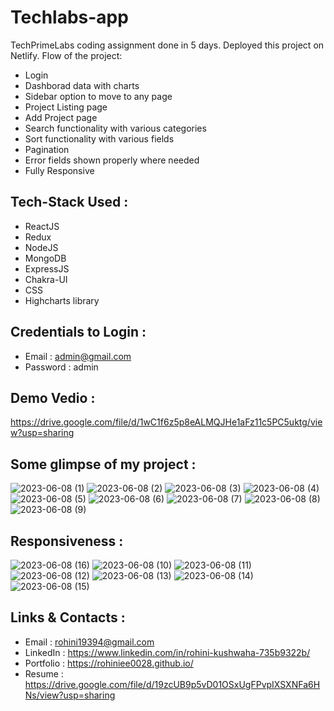# Techlabs-app
TechPrimeLabs coding assignment done in 5 days. Deployed this project on Netlify. Flow of the project:
- Login
- Dashborad data with charts
- Sidebar option to move to any page
- Project Listing page
- Add Project page
- Search functionality with various categories
- Sort functionality with various fields
- Pagination
- Error fields shown properly where needed
- Fully Responsive

## Tech-Stack Used : 
- ReactJS
- Redux
- NodeJS
- MongoDB
- ExpressJS
- Chakra-UI
- CSS
- Highcharts library

## Credentials to Login : 
- Email : admin@gmail.com
- Password : admin

## Demo Vedio : 
  https://drive.google.com/file/d/1wC1f6z5p8eALMQJHe1aFz11c5PC5uktg/view?usp=sharing

## Some glimpse of my project : 
![2023-06-08 (1)](https://github.com/rohiniee0028/techlabs-app/assets/101567508/ec279e03-c08d-4bf9-b5ab-694dc9ca5615)
![2023-06-08 (2)](https://github.com/rohiniee0028/techlabs-app/assets/101567508/d257d7cd-eb9d-42aa-9326-215c3fbe4fcf)
![2023-06-08 (3)](https://github.com/rohiniee0028/techlabs-app/assets/101567508/c6631ac2-6622-4ee0-aeef-20ad8752cb2c)
![2023-06-08 (4)](https://github.com/rohiniee0028/techlabs-app/assets/101567508/36fae99f-cfd6-4eef-85e0-98e519c44eaa)
![2023-06-08 (5)](https://github.com/rohiniee0028/techlabs-app/assets/101567508/3b1f092f-9802-4700-84e7-ec4a356790c3)
![2023-06-08 (6)](https://github.com/rohiniee0028/techlabs-app/assets/101567508/1a85606d-a972-4500-9ccb-5d0d0aa8dad7)
![2023-06-08 (7)](https://github.com/rohiniee0028/techlabs-app/assets/101567508/790a88a3-355a-4f61-bfee-c9d65f7a9470)
![2023-06-08 (8)](https://github.com/rohiniee0028/techlabs-app/assets/101567508/cbf9373c-50d2-4684-8667-ba96d1f97b1a)
![2023-06-08 (9)](https://github.com/rohiniee0028/techlabs-app/assets/101567508/df4d16b1-e1a1-4fea-be07-79bb14cc5b07)

## Responsiveness : 

![2023-06-08 (16)](https://github.com/rohiniee0028/techlabs-app/assets/101567508/3d0dc07f-0428-4174-95f0-1536606ed9a2)
![2023-06-08 (10)](https://github.com/rohiniee0028/techlabs-app/assets/101567508/740988a7-6820-486c-b32c-7e1a5dbce740)
![2023-06-08 (11)](https://github.com/rohiniee0028/techlabs-app/assets/101567508/d28a66de-0b41-4797-b836-04867f22f97e)
![2023-06-08 (12)](https://github.com/rohiniee0028/techlabs-app/assets/101567508/26018325-1815-4459-9004-e25b6fb6bd6d)
![2023-06-08 (13)](https://github.com/rohiniee0028/techlabs-app/assets/101567508/a962eb4e-9ae4-4a9b-8890-722b8b74e3ce)
![2023-06-08 (14)](https://github.com/rohiniee0028/techlabs-app/assets/101567508/7cf5b3e6-b7a6-44ba-8059-952cf4d19065)
![2023-06-08 (15)](https://github.com/rohiniee0028/techlabs-app/assets/101567508/c7f6d1af-17f0-4ff1-bc9e-7c740050d09e)


## Links & Contacts : 
- Email : rohini19394@gmail.com
- LinkedIn : https://www.linkedin.com/in/rohini-kushwaha-735b9322b/
- Portfolio : https://rohiniee0028.github.io/
- Resume : https://drive.google.com/file/d/19zcUB9p5vD01OSxUgFPvpIXSXNFa6HNs/view?usp=sharing
